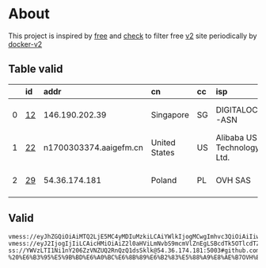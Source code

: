 
# About

This project is inspired by [free](https://github.com/freefq/free) and [check](https://github.com/yeahwu/check) to filter free [v2](https://github.com/v2fly/v2ray-core) site periodically by [docker-v2](https://hub.docker.com/r/v2ray/official)

    

## Table valid
|    | id                   | addr                   | cn            | cc   | isp                             | ip            | chatgpt          |
|---:|:---------------------|:-----------------------|:--------------|:-----|:--------------------------------|:--------------|:-----------------|
|  0 | [12](config/12.json) | 146.190.202.39         | Singapore     | SG   | DIGITALOCEAN-ASN                | 139.59.97.248 | Yes (Region: SG) |
|  1 | [22](config/22.json) | n1700303374.aaigefm.cn | United States | US   | Alibaba US Technology Co., Ltd. | 47.76.167.200 | Yes (Region: US) |
|  2 | [29](config/29.json) | 54.36.174.181          | Poland        | PL   | OVH SAS                         | 54.36.174.181 | Yes (Region: FR) |

## Valid
```
vmess://eyJhZGQiOiAiMTQ2LjE5MC4yMDIuMzkiLCAiYWlkIjogMCwgImhvc3QiOiAiIiwgImlkIjogIjJjMzRlOTk2LTE0YzUtNGM3OS05YTM2LTQ4N2I2OTJmMjcwNiIsICJuZXQiOiAid3MiLCAicGF0aCI6ICIvIiwgInBvcnQiOiAxOTY2OCwgInBzIjogImdpdGh1Yi5jb20vZnJlZWZxIC0gXHU3ZjhlXHU1NmZkICAxMiIsICJ0bHMiOiAiIiwgInR5cGUiOiAiYXV0byIsICJzZWN1cml0eSI6ICJhdXRvIiwgInNraXAtY2VydC12ZXJpZnkiOiB0cnVlLCAic25pIjogIiJ9
vmess://eyJ2IjogIjIiLCAicHMiOiAiZ2l0aHViLmNvbS9mcmVlZnEgLSBcdTk5OTlcdTZlMmZcdTk2M2ZcdTkxY2NcdTRlOTEgMjIiLCAiYWRkIjogIm4xNzAwMzAzMzc0LmFhaWdlZm0uY24iLCAicG9ydCI6IDQ0MywgImlkIjogIjA3MTIxYjZjLWZmZmUtNDZhNi1hOTUxLWJhYTM3NzZmZTQ2ZiIsICJhaWQiOiAwLCAic2N5IjogImF1dG8iLCAibmV0IjogIndzIiwgImhvc3QiOiAibjE3MDAzMDMzNzQuYWFpZ2VmbS5jbiIsICJwYXRoIjogIi8iLCAidGxzIjogInRscyJ9
ss://YWVzLTI1Ni1nY206ZzVNZUQ2RnQzQ1dsSklk@54.36.174.181:5003#github.com/freefq%20-%20%E6%B3%95%E5%9B%BD%E6%A0%BC%E6%8B%89%E6%B2%83%E5%88%A9%E8%AE%B7OVH%E6%95%B0%E6%8D%AE%E4%B8%AD%E5%BF%83%2029
```

